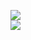 [![](https://img.shields.io/badge/Made%20With-Github%20Spray-lightgrey.svg?style=for-the-badge&logo=github)](https://github.com/Annihil/github-spray#5253)  
[![](https://i.imgur.com/2DrTn0Z.gif)](https://github.com/Annihil/github-spray)
